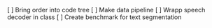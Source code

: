 [ ] Bring order into code tree
[ ] Make data pipeline
[ ] Wrapp speech decoder in class
[ ] Create benchmark for text segmentation
